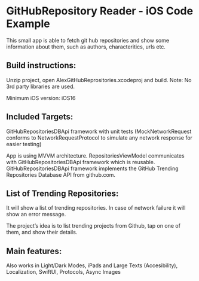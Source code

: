 #  GitHubRepository Reader - iOS Code Example

This small app is able to fetch git hub repositories and show some information about them, such as authors, characteritics, urls etc.


## Build instructions:

Unzip project, open AlexGitHubReprositories.xcodeproj and build.
Note: No 3rd party libraries are used.

Minimum iOS version: iOS16

## Included Targets:
GitHubRepositoriesDBApi framework with unit tests (MockNetworkRequest conforms to NetworkRequestProtocol to simulate any network response for easier testing)

App is using MVVM architecture. RepositoriesViewModel communicates with GitHubRepositoriesDBApi framework which is reusable. GitHubRepositoriesDBApi framework implements the GitHub Trending Repositories Database API from github.com.

## List of Trending Repositories:
It will show a list of trending repositories. In case of network failure it will show an error message.

The project’s idea is to list trending projects from Github, tap on one of them, and show their details.

## Main features:

Also works in Light/Dark Modes, iPads and Large Texts (Accesibility), Localization, SwiftUI, Protocols, Async Images

